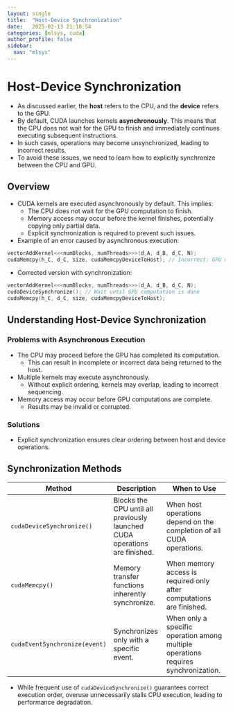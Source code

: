 ```yaml
---
layout: single
title:  "Host-Device Synchronization"
date:   2025-02-13 21:10:54 
categories: [mlsys, cuda]
author_profile: false
sidebar:
  nav: "mlsys"
---
```


# Host-Device Synchronization

- As discussed earlier, the **host** refers to the CPU, and the **device** refers to the GPU.  
- By default, CUDA launches kernels **asynchronously**. This means that the CPU does not wait for the GPU to finish and immediately continues executing subsequent instructions.  
- In such cases, operations may become unsynchronized, leading to incorrect results.  
- To avoid these issues, we need to learn how to explicitly synchronize between the CPU and GPU.  

## Overview

- CUDA kernels are executed asynchronously by default. This implies:  
    - The CPU does not wait for the GPU computation to finish.  
    - Memory access may occur before the kernel finishes, potentially copying only partial data.  
    - Explicit synchronization is required to prevent such issues.  
- Example of an error caused by asynchronous execution:  

```cpp
vectorAddKernel<<<numBlocks, numThreads>>>(d_A, d_B, d_C, N);
cudaMemcpy(h_C, d_C, size, cudaMemcpyDeviceToHost); // Incorrect: GPU may not be done
```

- Corrected version with synchronization:  

```cpp
vectorAddKernel<<<numBlocks, numThreads>>>(d_A, d_B, d_C, N);
cudaDeviceSynchronize(); // Wait until GPU computation is done
cudaMemcpy(h_C, d_C, size, cudaMemcpyDeviceToHost);
```

## Understanding Host-Device Synchronization

### Problems with Asynchronous Execution

- The CPU may proceed before the GPU has completed its computation.  
    - This can result in incomplete or incorrect data being returned to the host.  
- Multiple kernels may execute asynchronously.  
    - Without explicit ordering, kernels may overlap, leading to incorrect sequencing.  
- Memory access may occur before GPU computations are complete.  
    - Results may be invalid or corrupted.  

### Solutions

- Explicit synchronization ensures clear ordering between host and device operations.  

## Synchronization Methods

| Method | Description | When to Use |
| --- | --- | --- |
| `cudaDeviceSynchronize()` | Blocks the CPU until all previously launched CUDA operations are finished. | When host operations depend on the completion of all CUDA operations. |
| `cudaMemcpy()` | Memory transfer functions inherently synchronize. | When memory access is required only after computations are finished. |
| `cudaEventSynchronize(event)` | Synchronizes only with a specific event. | When only a specific operation among multiple operations requires synchronization. |

- While frequent use of `cudaDeviceSynchronize()` guarantees correct execution order, overuse unnecessarily stalls CPU execution, leading to performance degradation.  
